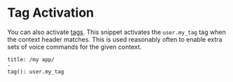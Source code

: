 # Tag Activation

You can also activate [tags](/docs/Customization/Python%20Programming/Talon%20Framework/tags.md). This snippet activates the `user.my_tag` tag when the context header matches. This is used reasonably often to enable extra sets of voice commands for the given context.

```talon
title: /my app/
-
tag(): user.my_tag
```
